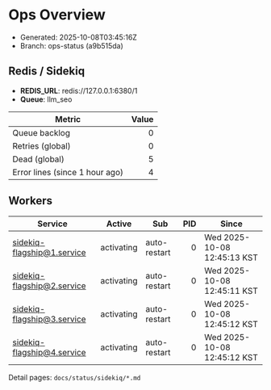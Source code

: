 # Ops Overview

- Generated: 2025-10-08T03:45:16Z
- Branch: ops-status (a9b515da)

## Redis / Sidekiq
- **REDIS_URL**: redis://127.0.0.1:6380/1
- **Queue**: llm_seo

| Metric | Value |
|---|---:|
| Queue backlog | 0 |
| Retries (global) | 0 |
| Dead (global) | 5 |
| Error lines (since 1 hour ago) | 4 |

## Workers
| Service | Active | Sub | PID | Since |
|---|---|---|---:|---|
| sidekiq-flagship@1.service | activating | auto-restart | 0 | Wed 2025-10-08 12:45:13 KST |
| sidekiq-flagship@2.service | activating | auto-restart | 0 | Wed 2025-10-08 12:45:11 KST |
| sidekiq-flagship@3.service | activating | auto-restart | 0 | Wed 2025-10-08 12:45:12 KST |
| sidekiq-flagship@4.service | activating | auto-restart | 0 | Wed 2025-10-08 12:45:12 KST |

Detail pages: `docs/status/sidekiq/*.md`

